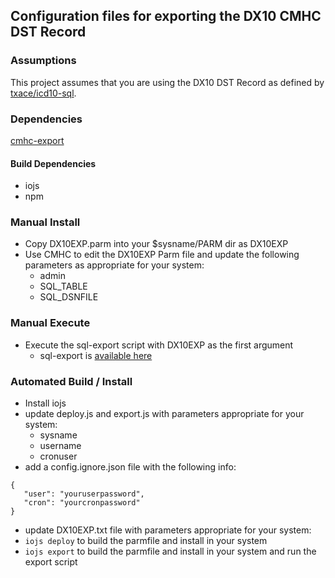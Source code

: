 ## Configuration files for exporting the DX10 CMHC DST Record

### Assumptions

This project assumes that you are using the DX10 DST Record as defined by [txace/icd10-sql](https://github.com/txace/icd10-sql).

### Dependencies

[cmhc-export](https://github.com/txace/cmhc-export)

#### Build Dependencies

   * iojs
   * npm

### Manual Install

   - Copy DX10EXP.parm into your $sysname/PARM dir as DX10EXP
   - Use CMHC to edit the DX10EXP Parm file and update the following parameters as appropriate for your system:
      * admin
      * SQL_TABLE
      * SQL_DSNFILE

### Manual Execute

   - Execute the sql-export script with DX10EXP as the first argument
      * sql-export is [available here](https://github.com/txace/cmhc-export)

### Automated Build / Install

   - Install iojs
   - update deploy.js and export.js with parameters appropriate for your system:
      * sysname
      * username
      * cronuser
   - add a config.ignore.json file with the following info:
   ```
   {
      "user": "youruserpassword",
      "cron": "yourcronpassword"
   }
   ```
   - update DX10EXP.txt file with parameters appropriate for your system:
   - `iojs deploy` to build the parmfile and install in your system
   - `iojs export` to build the parmfile and install in your system and run the export script

